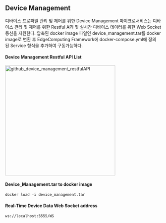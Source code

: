 ## Device Management
디바이스 프로파일 관리 및 제어를 위한 Device Management 마이크로서비스는 디바이스 관리 및 제어를 위한 Restful API 및 실시간 디바이스 데이터를 위한 Web Socket 통신을 지원한다.
압축된 docker image 파일인 device_management.tar를 docker image로 변환 후 EdgeComputing Framework에 docker-compose.yml에 정의 된 Service 형식을 추가하여 구동가능하다.


#### Device Management Restful API List

<img width="355" alt="github_device_management_restfulAPI" src="https://user-images.githubusercontent.com/120157640/209511773-1fa3c720-b425-4f3d-9963-f05c71881c62.PNG">

#### Device_Management.tar to docker image
```
docker load -i device_management.tar
```

#### Real-Time Device Data Web Socket address
```
ws://localhost:5555/WS
```
